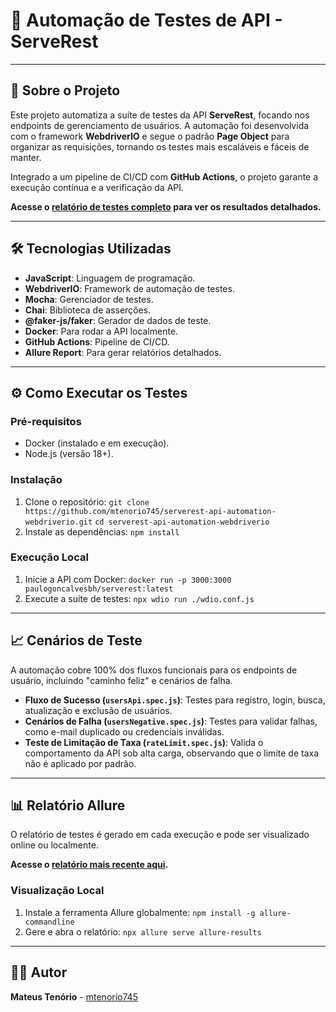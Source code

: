# 🔗 Automação de Testes de API - ServeRest

---

## 📄 Sobre o Projeto

Este projeto automatiza a suíte de testes da API **ServeRest**, focando nos endpoints de gerenciamento de usuários. A automação foi desenvolvida com o framework **WebdriverIO** e segue o padrão **Page Object** para organizar as requisições, tornando os testes mais escaláveis e fáceis de manter.

Integrado a um pipeline de CI/CD com **GitHub Actions**, o projeto garante a execução contínua e a verificação da API.

**Acesse o [relatório de testes completo](https://mtenorio745.github.io/serverest-api-automation-webdriverio/) para ver os resultados detalhados.**

---

## 🛠️ Tecnologias Utilizadas

* **JavaScript**: Linguagem de programação.
* **WebdriverIO**: Framework de automação de testes.
* **Mocha**: Gerenciador de testes.
* **Chai**: Biblioteca de asserções.
* **@faker-js/faker**: Gerador de dados de teste.
* **Docker**: Para rodar a API localmente.
* **GitHub Actions**: Pipeline de CI/CD.
* **Allure Report**: Para gerar relatórios detalhados.

---

## ⚙️ Como Executar os Testes

### Pré-requisitos

* Docker (instalado e em execução).
* Node.js (versão 18+).

### Instalação

1.  Clone o repositório:
    `git clone https://github.com/mtenorio745/serverest-api-automation-webdriverio.git`
    `cd serverest-api-automation-webdriverio`
2.  Instale as dependências:
    `npm install`

### Execução Local

1.  Inicie a API com Docker:
    `docker run -p 3000:3000 paulogoncalvesbh/serverest:latest`
2.  Execute a suíte de testes:
    `npx wdio run ./wdio.conf.js`

---

## 📈 Cenários de Teste

A automação cobre 100% dos fluxos funcionais para os endpoints de usuário, incluindo "caminho feliz" e cenários de falha.

* **Fluxo de Sucesso (`usersApi.spec.js`)**: Testes para registro, login, busca, atualização e exclusão de usuários.
* **Cenários de Falha (`usersNegative.spec.js`)**: Testes para validar falhas, como e-mail duplicado ou credenciais inválidas.
* **Teste de Limitação de Taxa (`rateLimit.spec.js`)**: Valida o comportamento da API sob alta carga, observando que o limite de taxa não é aplicado por padrão.

---

## 📊 Relatório Allure

O relatório de testes é gerado em cada execução e pode ser visualizado online ou localmente.

**Acesse o [relatório mais recente aqui](https://mtenorio745.github.io/serverest-api-automation-webdriverio/).**

### Visualização Local

1.  Instale a ferramenta Allure globalmente:
    `npm install -g allure-commandline`
2.  Gere e abra o relatório:
    `npx allure serve allure-results`

---

## 🧑‍💻 Autor

**Mateus Tenório** - [mtenorio745](https://github.com/mtenorio745)